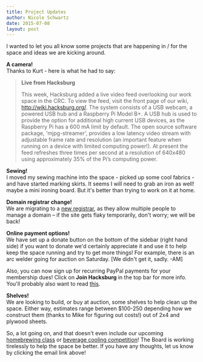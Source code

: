 ```yaml
---
title: Project Updates
author: Nicole Schwartz
date: 2015-07-08
layout: post
---
```


I wanted to let you all know some projects that are happening in / for the space and ideas we are kicking around.

**A camera!**  
Thanks to Kurt - here is what he had to say:  
<blockquote>
<p style="font-weight:bold;">Live from Hacksburg</p>
<p>This week, Hacksburg added a live video feed overlooking our work space in the CRC. To view the feed, visit the front page of our wiki, <a href="http://wiki.hacksburg.org/">http://wiki.hacksburg.org/</a>. The system consists of a USB webcam, a powered USB hub and a Raspberry Pi Model B+. A USB hub is used to provide the option for additional high current USB devices, as the Raspberry Pi has a 600 mA limit by default. The open source software package, 'mjpg-streamer', provides a low latency video stream with adjustable frame rate and resolution (an important feature when running on a device with limited computing power!). At present the feed refreshes three times per second at a resolution of 640x480 using approximately 35% of the Pi’s computing power.</p>
</blockquote>

**Sewing!**  
I moved my sewing machine into the space - picked up some cool fabrics - and have started marking skirts. It seems I will need to grab an iron as well! maybe a mini ironing board. But it's better than trying to work on it at home.

**Domain registrar change!**  
We are migrating to a [new registrar](https://www.gandi.net/), as they allow multiple people to manage a domain – if the site gets flaky temporarily, don't worry; we will be back!

**Online payment options!**  
We have set up a donate button on the bottom of the sidebar (right hand side) if you want to donate we'd certainly appreciate it and use it to help keep the space running and try to get more things! For example, there is an arc welder going for auction on Saturday. [We didn't get it, sadly. -AM]

Also, you can now sign up for recurring PayPal payments for your membership dues! Click on **Join Hacksburg** in the top bar for more info. You'll probably also want to read [this](http://wiki.hacksburg.org/membership_steps).

**Shelves!**  
We are looking to build, or buy at auction, some shelves to help clean up the space. Either way, estimates range between $100-250 depending how we construct them (thanks to Mike for figuring out costs!) out of 2x4 and plywood sheets.

So, a lot going on, and that doesn't even include our upcoming [homebrewing class](https://www.eventbrite.com/e/how-to-homebrew-tickets-17429639521) or [beverage cooling competition](http://wiki.hacksburg.org/beverage_cooling_competition)! The Board is working tirelessly to help the space be better. If you have any thoughts, let us know by clicking the email link above!